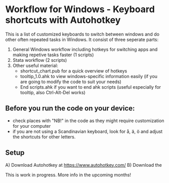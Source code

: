 # Workflow for Windows - Keyboard shortcuts with Autohotkey

This is a list of customized keyboards to switch between windows and do other often repeated tasks in Windows. It consist of three seperate parts:
1) General Windows workflow including hotkeys for switching apps and making repetive tasks faster (1 scripts)
2) Stata workflow (2 scripts)
3) Other useful material:
	- shortcut_chart.pub for a quick overview of hotkeys
	- tooltip_1.0.ahk to view windows-specific information easily (if you are going to modify the code to suit your needs)
	- End scripts.ahk if you want to end ahk scripts (useful especially for tooltip, also Ctrl-Alt-Del works)

## Before you run the code on your device:
- check places with "NB!" in the code as they might require customization for your computer
- if you are not using a Scandinavian keyboard, look for å, ä, ö and adjust the shortcuts for other letters.

## Setup
A) Download Autohotkey at https://www.autohotkey.com/
B) Download the 

This is work in progress. More info in the upcoming months!

